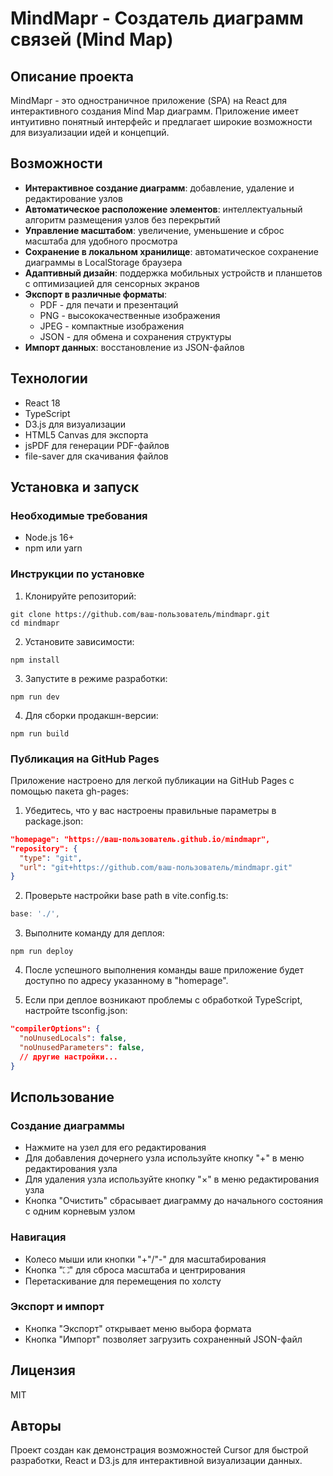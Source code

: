 # MindMapr - Создатель диаграмм связей (Mind Map)

## Описание проекта

MindMapr - это одностраничное приложение (SPA) на React для интерактивного создания Mind Map диаграмм. Приложение имеет интуитивно понятный интерфейс и предлагает широкие возможности для визуализации идей и концепций.

## Возможности

- **Интерактивное создание диаграмм**: добавление, удаление и редактирование узлов
- **Автоматическое расположение элементов**: интеллектуальный алгоритм размещения узлов без перекрытий
- **Управление масштабом**: увеличение, уменьшение и сброс масштаба для удобного просмотра
- **Сохранение в локальном хранилище**: автоматическое сохранение диаграммы в LocalStorage браузера
- **Адаптивный дизайн**: поддержка мобильных устройств и планшетов с оптимизацией для сенсорных экранов
- **Экспорт в различные форматы**:
  - PDF - для печати и презентаций
  - PNG - высококачественные изображения
  - JPEG - компактные изображения
  - JSON - для обмена и сохранения структуры
- **Импорт данных**: восстановление из JSON-файлов

## Технологии

- React 18
- TypeScript
- D3.js для визуализации
- HTML5 Canvas для экспорта
- jsPDF для генерации PDF-файлов
- file-saver для скачивания файлов

## Установка и запуск

### Необходимые требования
- Node.js 16+ 
- npm или yarn

### Инструкции по установке

1. Клонируйте репозиторий:
```
git clone https://github.com/ваш-пользователь/mindmapr.git
cd mindmapr
```

2. Установите зависимости:
```
npm install
```

3. Запустите в режиме разработки:
```
npm run dev
```

4. Для сборки продакшн-версии:
```
npm run build
```

### Публикация на GitHub Pages

Приложение настроено для легкой публикации на GitHub Pages с помощью пакета gh-pages:

1. Убедитесь, что у вас настроены правильные параметры в package.json:

```json
"homepage": "https://ваш-пользователь.github.io/mindmapr",
"repository": {
  "type": "git",
  "url": "git+https://github.com/ваш-пользователь/mindmapr.git"
}
```

2. Проверьте настройки base path в vite.config.ts:

```typescript
base: './',
```

3. Выполните команду для деплоя:

```
npm run deploy
```

4. После успешного выполнения команды ваше приложение будет доступно по адресу указанному в "homepage".

5. Если при деплое возникают проблемы с обработкой TypeScript, настройте tsconfig.json:

```json
"compilerOptions": {
  "noUnusedLocals": false,
  "noUnusedParameters": false,
  // другие настройки...
}
```

## Использование

### Создание диаграммы
- Нажмите на узел для его редактирования
- Для добавления дочернего узла используйте кнопку "+" в меню редактирования узла
- Для удаления узла используйте кнопку "×" в меню редактирования узла
- Кнопка "Очистить" сбрасывает диаграмму до начального состояния с одним корневым узлом

### Навигация
- Колесо мыши или кнопки "+"/"-" для масштабирования
- Кнопка "⛶" для сброса масштаба и центрирования
- Перетаскивание для перемещения по холсту

### Экспорт и импорт
- Кнопка "Экспорт" открывает меню выбора формата
- Кнопка "Импорт" позволяет загрузить сохраненный JSON-файл

## Лицензия

MIT

## Авторы

Проект создан как демонстрация возможностей Cursor для быстрой разработки, React и D3.js для интерактивной визуализации данных.
